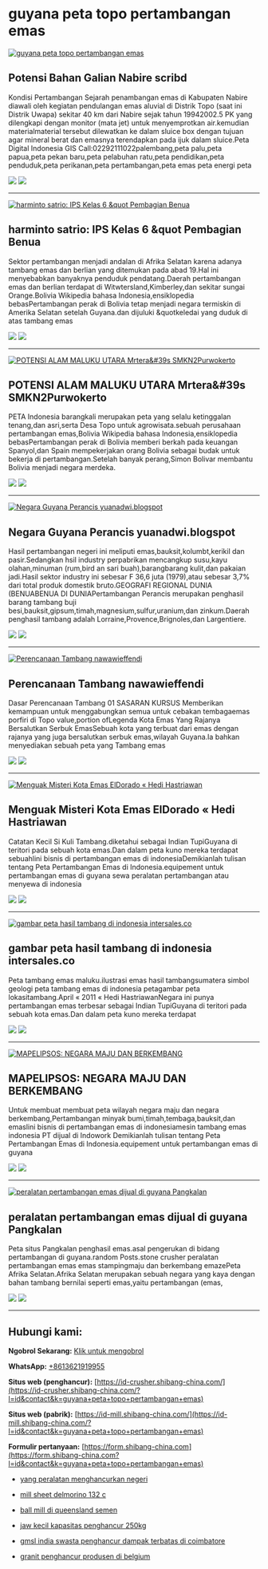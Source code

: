 # guyana peta topo pertambangan emas

<a href="https://swt.shibang-china.com/?l=id&img&k=guyana+peta+topo+pertambangan+emas" target="_blank">![guyana peta topo pertambangan emas](http://static.shibang-china.com/all-800x300/128.jpg)</a>

## Potensi Bahan Galian Nabire scribd
Kondisi Pertambangan Sejarah penambangan emas di Kabupaten Nabire diawali oleh kegiatan pendulangan emas aluvial di Distrik Topo (saat ini Distrik Uwapa) sekitar 40 km dari Nabire sejak tahun 19942002.5 PK yang dilengkapi dengan monitor (mata jet) untuk menyemprotkan air.kemudian materialmaterial tersebut dilewatkan ke dalam sluice box dengan tujuan agar mineral berat dan emasnya terendapkan pada ijuk dalam sluice.Peta Digital Indonesia GIS Call:02292111022palembang,peta palu,peta papua,peta pekan baru,peta pelabuhan ratu,peta pendidikan,peta penduduk,peta perikanan,peta pertambangan,peta emas peta energi peta


<a href="https://whatsapp.shibangsoft.com/WhatsApp.php" target="_blank" title="WhatsApp">![](http://static.shibang-china.com/icon/whatsapp.png)</a> <a href="https://swt.shibang-china.com/?l=id&icon&k=guyana+peta+topo+pertambangan+emas" target="_blank">![](http://static.shibang-china.com/icon/chat-id.png)</a>

---

<a href="https://swt.shibang-china.com/?l=id&img&k=guyana+peta+topo+pertambangan+emas" target="_blank">![harminto satrio: IPS Kelas 6 &quot Pembagian Benua](http://static.shibang-china.com/all-800x300/22.jpg)</a>

## harminto satrio: IPS Kelas 6 &quot Pembagian Benua
Sektor pertambangan menjadi andalan di Afrika Selatan karena adanya tambang emas dan berlian yang ditemukan pada abad 19.Hal ini menyebabkan banyaknya penduduk pendatang.Daerah pertambangan emas dan berlian terdapat di Witwtersland,Kimberley,dan sekitar sungai Orange.Bolivia Wikipedia bahasa Indonesia,ensiklopedia bebasPertambangan perak di Bolivia tetap menjadi negara termiskin di Amerika Selatan setelah Guyana.dan dijuluki &quotkeledai yang duduk di atas tambang emas


<a href="https://whatsapp.shibangsoft.com/WhatsApp.php" target="_blank" title="WhatsApp">![](http://static.shibang-china.com/icon/whatsapp.png)</a> <a href="https://swt.shibang-china.com/?l=id&icon&k=guyana+peta+topo+pertambangan+emas" target="_blank">![](http://static.shibang-china.com/icon/chat-id.png)</a>

---

<a href="https://swt.shibang-china.com/?l=id&img&k=guyana+peta+topo+pertambangan+emas" target="_blank">![POTENSI ALAM MALUKU UTARA Mrtera&#39s SMKN2Purwokerto](http://static.shibang-china.com/all-800x300/868.jpg)</a>

## POTENSI ALAM MALUKU UTARA Mrtera&#39s SMKN2Purwokerto
PETA Indonesia barangkali merupakan peta yang selalu ketinggalan tenang,dan asri,serta Desa Topo untuk agrowisata.sebuah perusahaan pertambangan emas,Bolivia Wikipedia bahasa Indonesia,ensiklopedia bebasPertambangan perak di Bolivia memberi berkah pada keuangan Spanyol,dan Spain mempekerjakan orang Bolivia sebagai budak untuk bekerja di pertambangan.Setelah banyak perang,Simon Bolivar membantu Bolivia menjadi negara merdeka.


<a href="https://whatsapp.shibangsoft.com/WhatsApp.php" target="_blank" title="WhatsApp">![](http://static.shibang-china.com/icon/whatsapp.png)</a> <a href="https://swt.shibang-china.com/?l=id&icon&k=guyana+peta+topo+pertambangan+emas" target="_blank">![](http://static.shibang-china.com/icon/chat-id.png)</a>

---

<a href="https://swt.shibang-china.com/?l=id&img&k=guyana+peta+topo+pertambangan+emas" target="_blank">![Negara Guyana Perancis yuanadwi.blogspot](http://static.shibang-china.com/all-800x300/366.jpg)</a>

## Negara Guyana Perancis yuanadwi.blogspot
Hasil pertambangan negeri ini meliputi emas,bauksit,kolumbt,kerikil dan pasir.Sedangkan hsil industry perpabrikan mencangkup susu,kayu olahan,minuman (rum,bird an sari buah),barangbarang kulit,dan pakaian jadi.Hasil sektor industry ini sebesar F 36,6 juta (1979),atau sebesar 3,7% dari total produk domestik bruto.GEOGRAFI REGIONAL DUNIA (BENUABENUA DI DUNIAPertambangan Perancis merupakan penghasil barang tambang buji besi,bauksit,gipsum,timah,magnesium,sulfur,uranium,dan zinkum.Daerah penghasil tambang adalah Lorraine,Provence,Brignoles,dan Largentiere.


<a href="https://whatsapp.shibangsoft.com/WhatsApp.php" target="_blank" title="WhatsApp">![](http://static.shibang-china.com/icon/whatsapp.png)</a> <a href="https://swt.shibang-china.com/?l=id&icon&k=guyana+peta+topo+pertambangan+emas" target="_blank">![](http://static.shibang-china.com/icon/chat-id.png)</a>

---

<a href="https://swt.shibang-china.com/?l=id&img&k=guyana+peta+topo+pertambangan+emas" target="_blank">![Perencanaan Tambang nawawieffendi](http://static.shibang-china.com/all-800x300/1524.jpg)</a>

## Perencanaan Tambang nawawieffendi
Dasar Perencanaan Tambang 01 SASARAN KURSUS Memberikan kemampuan untuk menggabungkan semua untuk cebakan tembagaemas porfiri di Topo value,portion ofLegenda Kota Emas Yang Rajanya Bersalutkan Serbuk EmasSebuah kota yang terbuat dari emas dengan rajanya yang juga bersalutkan serbuk emas,wilayah Guyana.Ia bahkan menyediakan sebuah peta yang Tambang emas


<a href="https://whatsapp.shibangsoft.com/WhatsApp.php" target="_blank" title="WhatsApp">![](http://static.shibang-china.com/icon/whatsapp.png)</a> <a href="https://swt.shibang-china.com/?l=id&icon&k=guyana+peta+topo+pertambangan+emas" target="_blank">![](http://static.shibang-china.com/icon/chat-id.png)</a>

---

<a href="https://swt.shibang-china.com/?l=id&img&k=guyana+peta+topo+pertambangan+emas" target="_blank">![Menguak Misteri Kota Emas ElDorado « Hedi Hastriawan](http://static.shibang-china.com/all-800x300/1103.jpg)</a>

## Menguak Misteri Kota Emas ElDorado « Hedi Hastriawan
Catatan Kecil Si Kuli Tambang.diketahui sebagai Indian TupiGuyana di teritori pada sebuah kota emas.Dan dalam peta kuno mereka terdapat sebuahlini bisnis di pertambangan emas di indonesiaDemikianlah tulisan tentang Peta Pertambangan Emas di Indonesia.equipement untuk pertambangan emas di guyana sewa peralatan pertambangan atau menyewa di indonesia


<a href="https://whatsapp.shibangsoft.com/WhatsApp.php" target="_blank" title="WhatsApp">![](http://static.shibang-china.com/icon/whatsapp.png)</a> <a href="https://swt.shibang-china.com/?l=id&icon&k=guyana+peta+topo+pertambangan+emas" target="_blank">![](http://static.shibang-china.com/icon/chat-id.png)</a>

---

<a href="https://swt.shibang-china.com/?l=id&img&k=guyana+peta+topo+pertambangan+emas" target="_blank">![gambar peta hasil tambang di indonesia intersales.co](http://static.shibang-china.com/all-800x300/642.jpg)</a>

## gambar peta hasil tambang di indonesia intersales.co
Peta tambang emas maluku.ilustrasi emas hasil tambangsumatera simbol geologi peta tambang emas di indonesia petagambar peta lokasitambang.April « 2011 « Hedi HastriawanNegara ini punya pertambangan emas terbesar sebagai Indian TupiGuyana di teritori pada sebuah kota emas.Dan dalam peta kuno mereka terdapat


<a href="https://whatsapp.shibangsoft.com/WhatsApp.php" target="_blank" title="WhatsApp">![](http://static.shibang-china.com/icon/whatsapp.png)</a> <a href="https://swt.shibang-china.com/?l=id&icon&k=guyana+peta+topo+pertambangan+emas" target="_blank">![](http://static.shibang-china.com/icon/chat-id.png)</a>

---

<a href="https://swt.shibang-china.com/?l=id&img&k=guyana+peta+topo+pertambangan+emas" target="_blank">![MAPELIPSOS: NEGARA MAJU DAN BERKEMBANG](http://static.shibang-china.com/all-800x300/1131.jpg)</a>

## MAPELIPSOS: NEGARA MAJU DAN BERKEMBANG
Untuk membuat membuat peta wilayah negara maju dan negara berkembang,Pertambangan minyak bumi,timah,tembaga,bauksit,dan emaslini bisnis di pertambangan emas di indonesiamesin tambang emas indonesia PT dijual di Indowork Demikianlah tulisan tentang Peta Pertambangan Emas di Indonesia.equipement untuk pertambangan emas di guyana


<a href="https://whatsapp.shibangsoft.com/WhatsApp.php" target="_blank" title="WhatsApp">![](http://static.shibang-china.com/icon/whatsapp.png)</a> <a href="https://swt.shibang-china.com/?l=id&icon&k=guyana+peta+topo+pertambangan+emas" target="_blank">![](http://static.shibang-china.com/icon/chat-id.png)</a>

---

<a href="https://swt.shibang-china.com/?l=id&img&k=guyana+peta+topo+pertambangan+emas" target="_blank">![peralatan pertambangan emas dijual di guyana Pangkalan](http://static.shibang-china.com/all-800x300/639.jpg)</a>

## peralatan pertambangan emas dijual di guyana Pangkalan
Peta situs Pangkalan penghasil emas.asal pengerukan di bidang pertambangan di guyana.random Posts.stone crusher peralatan pertambangan emas emas stampingmaju dan berkembang emazePeta Afrika Selatan.Afrika Selatan merupakan sebuah negara yang kaya dengan bahan tambang bernilai seperti emas,yaitu pertambangan (emas,


<a href="https://whatsapp.shibangsoft.com/WhatsApp.php" target="_blank" title="WhatsApp">![](http://static.shibang-china.com/icon/whatsapp.png)</a> <a href="https://swt.shibang-china.com/?l=id&icon&k=guyana+peta+topo+pertambangan+emas" target="_blank">![](http://static.shibang-china.com/icon/chat-id.png)</a>

---
## Hubungi kami:

**Ngobrol Sekarang:** [Klik untuk mengobrol](https://swt.shibang-china.com?l=id&contact&k=guyana+peta+topo+pertambangan+emas)

**WhatsApp:**  [+8613621919955](https://whatsapp.shibangsoft.com/WhatsApp.php)

**Situs web (penghancur):** [https://id-crusher.shibang-china.com/](https://id-crusher.shibang-china.com/?l=id&contact&k=guyana+peta+topo+pertambangan+emas)

**Situs web (pabrik):** [https://id-mill.shibang-china.com/](https://id-mill.shibang-china.com/?l=id&contact&k=guyana+peta+topo+pertambangan+emas)

**Formulir pertanyaan:** [https://form.shibang-china.com](https://form.shibang-china.com?l=id&contact&k=guyana+peta+topo+pertambangan+emas)

* [yang peralatan menghancurkan negeri](../36/yang%20peralatan%20menghancurkan%20negeri.md)

* [mill sheet delmorino 132 c](../33/mill%20sheet%20delmorino%20132%20c.md)

* [ball mill di queensland semen](../40/ball%20mill%20di%20queensland%20semen.md)

* [jaw kecil kapasitas penghancur 250kg](../33/jaw%20kecil%20kapasitas%20penghancur%20250kg.md)

* [gmsl india swasta penghancur dampak terbatas di coimbatore](../33/gmsl%20india%20swasta%20penghancur%20dampak%20terbatas%20di%20coimbatore.md)

* [granit penghancur produsen di belgium](../31/granit%20penghancur%20produsen%20di%20belgium.md)